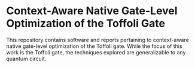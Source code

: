 # Context-Aware Native Gate-Level Optimization of the Toffoli Gate

This repository contains software and reports pertaining to context-aware native gate-level optimization of the Toffoli gate.
While the focus of this work is the Toffoli gate, the techniques explored are generalizable
to any quantum circuit.
